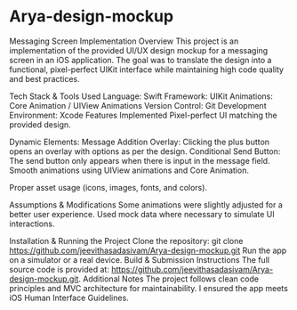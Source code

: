 # Arya-design-mockup
Messaging Screen Implementation
Overview
This project is an implementation of the provided UI/UX design mockup for a messaging screen in an iOS application. The goal was to translate the design into a functional, pixel-perfect UIKit interface while maintaining high code quality and best practices.

Tech Stack & Tools Used
Language: Swift
Framework: UIKit
Animations: Core Animation / UIView Animations
Version Control: Git
Development Environment: Xcode 
Features Implemented
Pixel-perfect UI matching the provided design.

Dynamic Elements:
Message Addition Overlay: Clicking the plus button opens an overlay with options as per the design.
Conditional Send Button: The send button only appears when there is input in the message field.
Smooth animations using UIView animations and Core Animation.

Proper asset usage (icons, images, fonts, and colors).

Assumptions & Modifications
Some animations were slightly adjusted for a better user experience.
Used mock data where necessary to simulate UI interactions.

Installation & Running the Project
Clone the repository:
git clone https://github.com/jeevithasadasivam/Arya-design-mockup.git
Run the app on a simulator or a real device.
Build & Submission Instructions
The full source code is provided at: https://github.com/jeevithasadasivam/Arya-design-mockup.git.
Additional Notes
The project follows clean code principles and MVC architecture for maintainability.
I ensured the app meets iOS Human Interface Guidelines.
